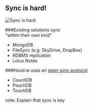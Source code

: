 ##  Sync is hard!

![Sync is hard](img/HoodieArchitecture3.jpg "Don't underestimate the problem!")

###Existing solutions sync<br />"within their own kind"

* MongoDB
* FileSync (e.g. SkyDrive, DropBox)
* RDBMS replication
* Lotus Notes

###Hood.ie uses an [open sync protocol](http://docs.couchdb.org/en/1.6.1/replication/protocol.html)

* CouchDB
* PouchDB
* TouchDB


note:
    Explain that sync is key
